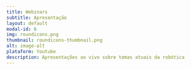 ```yaml
---
title: Webinars
subtitle: Apresentação
layout: default
modal-id: 6
img: roundicons.png
thumbnail: roundicons-thumbnail.png
alt: image-alt
plataform: Youtube
description: Apresentações ao vivo sobre temas atuais da robótica
---
```

